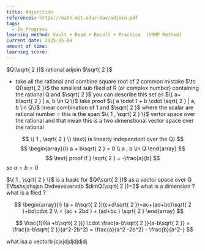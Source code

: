 ```yaml
---
title: Adjunction
references: https://math.mit.edu/~dav/adjoin.pdf
tags:
  - In_Progress
learning method: Vault + Read + Recall + Practice  (VRRP Method)
Current date: 2025-05-04
amount of time: 
learning score:
---
```


$Q(\sqrt{ 2 })$ rational  adjoin $\sqrt{ 2 }$ 
- take all the rational and combine square root of 2  common mistake 
$\to  Q(\sqrt{ 2 })$  the smallest sub flied of  R (or complex number) containing  the rational  Q and $\sqrt{ 2 }$ 
you can describe this set as  $\{ a+ b\sqrt{ 2 } | a, b \in Q \}$
take proof 
$\{ a \cdot 1  + b \cdot \sqrt{ 2 }  |  a, b \in Q\}$ 
  linear  combination  of 1 and  $\sqrt{ 2 }$ where the scalar are rational number 
  = this is the span $\{ 1 , \sqrt{ 2 } \}$ 
  vertor space over the rational and that mean this is a two dimenstional vector space over the rational 

$$
\{  1 , \sqrt{ 2 } \} \text{ is linearly independent over the Q}
$$
$$
\begin{array}{l}
a + b\sqrt{ 2 }   =   0  \\
a , b  \in Q  
\end{array}
$$
$$
\text{ proof if  } \sqrt{  2   }  =  -\frac{a}{b} 
$$
so $a=b =0$

$\{ 1 , \sqrt{ 2 } \}$  is a basic for  $Q(\sqrt{ 2 })$ as  a vector space over Q   
EVbshsjshsjsn
Dvdvevevervdb
$dimQ(\sqrt{ 2 })=2$
what is a dimension ?  
what is a flied ?  

$$
\begin{array}{l}
(a + b\sqrt{ 2 })(c+d\sqrt{ 2 })=ac+(ad+bc)\sqrt{ 2 }+bd\cdot 2   \\
= (ac + 2bd )  +  (ad+bc ) \sqrt{ 2 }
\end{array}
$$

$$
\frac{1}{(a +b\sqrt{ 2 })} \cdot \frac{a-b\sqrt{ 2 }}{a-b\sqrt{ 2 }}  = \frac{a-b\sqrt{ 2 }}{a^2-2b^2} = \frac{a}{a^2 -2b^2} - \frac{b}{a^2-}
$$

what isa a vectorb jcjxjdjdjdjdjdj